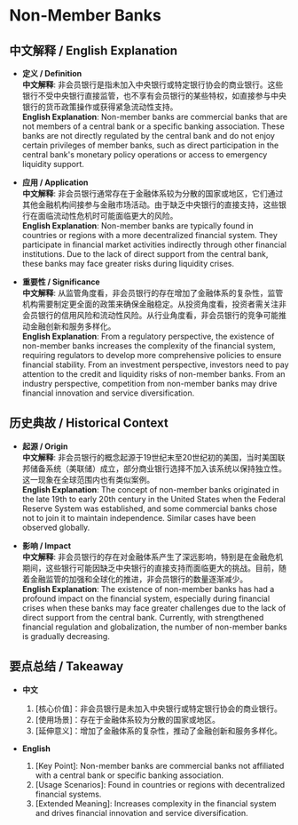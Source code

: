 # Non-Member Banks

## 中文解释 / English Explanation

* **定义 / Definition**  
  **中文解释**: 非会员银行是指未加入中央银行或特定银行协会的商业银行。这些银行不受中央银行直接监管，也不享有会员银行的某些特权，如直接参与中央银行的货币政策操作或获得紧急流动性支持。  
  **English Explanation**: Non-member banks are commercial banks that are not members of a central bank or a specific banking association. These banks are not directly regulated by the central bank and do not enjoy certain privileges of member banks, such as direct participation in the central bank's monetary policy operations or access to emergency liquidity support.

* **应用 / Application**  
  **中文解释**: 非会员银行通常存在于金融体系较为分散的国家或地区，它们通过其他金融机构间接参与金融市场活动。由于缺乏中央银行的直接支持，这些银行在面临流动性危机时可能面临更大的风险。  
  **English Explanation**: Non-member banks are typically found in countries or regions with a more decentralized financial system. They participate in financial market activities indirectly through other financial institutions. Due to the lack of direct support from the central bank, these banks may face greater risks during liquidity crises.

* **重要性 / Significance**  
  **中文解释**: 从监管角度看，非会员银行的存在增加了金融体系的复杂性，监管机构需要制定更全面的政策来确保金融稳定。从投资角度看，投资者需关注非会员银行的信用风险和流动性风险。从行业角度看，非会员银行的竞争可能推动金融创新和服务多样化。  
  **English Explanation**: From a regulatory perspective, the existence of non-member banks increases the complexity of the financial system, requiring regulators to develop more comprehensive policies to ensure financial stability. From an investment perspective, investors need to pay attention to the credit and liquidity risks of non-member banks. From an industry perspective, competition from non-member banks may drive financial innovation and service diversification.

## 历史典故 / Historical Context

* **起源 / Origin**  
  **中文解释**: 非会员银行的概念起源于19世纪末至20世纪初的美国，当时美国联邦储备系统（美联储）成立，部分商业银行选择不加入该系统以保持独立性。这一现象在全球范围内也有类似案例。  
  **English Explanation**: The concept of non-member banks originated in the late 19th to early 20th century in the United States when the Federal Reserve System was established, and some commercial banks chose not to join it to maintain independence. Similar cases have been observed globally.

* **影响 / Impact**  
  **中文解释**: 非会员银行的存在对金融体系产生了深远影响，特别是在金融危机期间，这些银行可能因缺乏中央银行的直接支持而面临更大的挑战。目前，随着金融监管的加强和全球化的推进，非会员银行的数量逐渐减少。  
  **English Explanation**: The existence of non-member banks has had a profound impact on the financial system, especially during financial crises when these banks may face greater challenges due to the lack of direct support from the central bank. Currently, with strengthened financial regulation and globalization, the number of non-member banks is gradually decreasing.

## 要点总结 / Takeaway

* **中文**  
  1. [核心价值]：非会员银行是未加入中央银行或特定银行协会的商业银行。
  2. [使用场景]：存在于金融体系较为分散的国家或地区。
  3. [延伸意义]：增加了金融体系的复杂性，推动了金融创新和服务多样化。

* **English**  
  1. [Key Point]: Non-member banks are commercial banks not affiliated with a central bank or specific banking association.
  2. [Usage Scenarios]: Found in countries or regions with decentralized financial systems.
  3. [Extended Meaning]: Increases complexity in the financial system and drives financial innovation and service diversification.